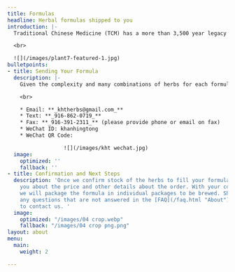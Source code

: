```yaml
---
title: Formulas
headline: Herbal formulas shipped to you
introduction: |-
  Traditional Chinese Medicine (TCM) has a more than 3,500 year legacy with herbal formulas being one of its foundational practices. As Sacramento’s first Oriental herb store, we have provided and filled many herbal formulas for over 32 years. Our selection and expertise is unmatched in the Greater Sacramento area and we have customers who have their formulas filled and mailed from us throughout California

  <br>

  ![](/images/plant7-featured-1.jpg)
bulletpoints:
- title: Sending Your Formula
  description: |-
    Given the complexity and many combinations of herbs for each formula, we are unable to provide a set price for each package of herbs. Please provide a copy of your formula through your medium of choice:

    <br>

    * Email: **_khtherbs@gmail.com_**
    * Text: **_916-862-0719_**
    * Fax: **_916-391-2311_** (please provide phone or email on fax)
    * WeChat ID: khanhingtong
    * WeChat QR Code:

                  ![](/images/kht wechat.jpg)
  image:
    optimized: ''
    fallback: ''
- title: Confirmation and Next Steps
  description: 'Once we confirm stock of the herbs to fill your formula, we will contact
    you about the price and other details about the order. With your confirmation,
    we will package the formula in individual packages to be brewed. Should you have
    any questions that are not answered in the [FAQ](/faq.html "About"), feel free
    to contact us. '
  image:
    optimized: "/images/04 crop.webp"
    fallback: "/images/04 crop png.png"
layout: about
menu:
  main:
    weight: 2

---
```


